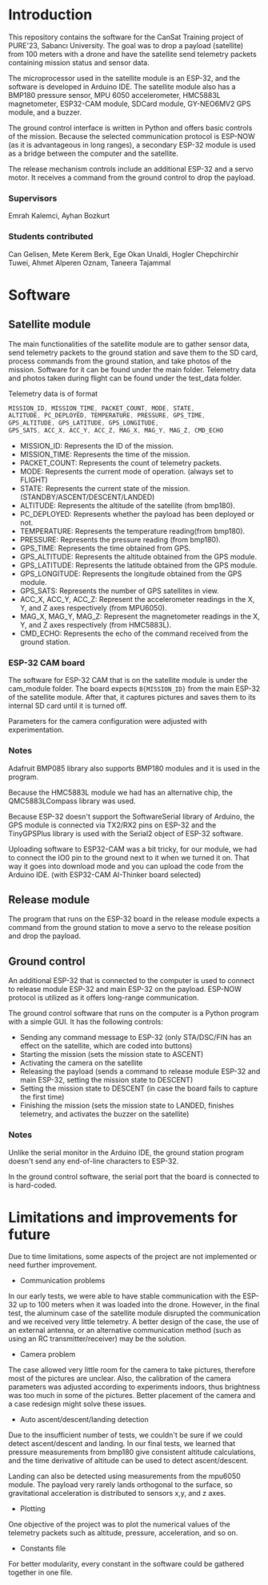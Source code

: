 # Introduction

This repository contains the software for the CanSat Training project of PURE'23, Sabancı University. The goal was to drop a payload (satellite) from 100 meters with a drone and have the satellite send telemetry packets containing mission status and sensor data. 

The microprocessor used in the satellite module is an ESP-32, and the software is developed in Arduino IDE. The satellite module also has a BMP180 pressure sensor, MPU 6050 accelerometer, HMC5883L magnetometer, ESP32-CAM module, SDCard module, GY-NEO6MV2 GPS module, and a buzzer.

The ground control interface is written in Python and offers basic controls of the mission. Because the selected communication protocol is ESP-NOW (as it is advantageous in long ranges), a secondary ESP-32 module is used as a bridge between the computer and the satellite. 

The release mechanism controls include an additional ESP-32 and a servo motor. It receives a command from the ground control to drop the payload.

### Supervisors
Emrah Kalemci, Ayhan Bozkurt
### Students contributed
Can Gelisen, Mete Kerem Berk, Ege Okan Unaldi, Hogler Chepchirchir Tuwei, Ahmet Alperen Oznam, Taneera Tajammal

# Software

## Satellite module

The main functionalities of the satellite module are to gather sensor data, send telemetry packets to the ground station and save them to the SD card, process commands from the ground station, and take photos of the mission. Software for it can be found under the main folder. Telemetry data and photos taken during
flight can be found under the test_data folder.

Telemetry data is of format 

```c++
MISSION_ID, MISSION_TIME, PACKET_COUNT, MODE, STATE,
ALTITUDE, PC_DEPLOYED, TEMPERATURE, PRESSURE, GPS_TIME,
GPS_ALTITUDE, GPS_LATITUDE, GPS_LONGITUDE,
GPS_SATS, ACC_X, ACC_Y, ACC_Z, MAG_X, MAG_Y, MAG_Z, CMD_ECHO
```

- MISSION_ID: Represents the ID of the mission.
- MISSION_TIME: Represents the time of the mission.
- PACKET_COUNT: Represents the count of telemetry packets.
- MODE: Represents the current mode of operation. (always set to FLIGHT)
- STATE: Represents the current state of the mission. (STANDBY/ASCENT/DESCENT/LANDED)
- ALTITUDE: Represents the altitude of the satellite (from bmp180).
- PC_DEPLOYED: Represents whether the payload has been deployed or not.
- TEMPERATURE: Represents the temperature reading(from bmp180).
- PRESSURE: Represents the pressure reading (from bmp180).
- GPS_TIME: Represents the time obtained from GPS.
- GPS_ALTITUDE: Represents the altitude obtained from the GPS module.
- GPS_LATITUDE: Represents the latitude obtained from the GPS module.
- GPS_LONGITUDE: Represents the longitude obtained from the GPS module.
- GPS_SATS: Represents the number of GPS satellites in view.
- ACC_X, ACC_Y, ACC_Z: Represent the accelerometer readings in the X, Y, and Z axes respectively (from MPU6050).
- MAG_X, MAG_Y, MAG_Z: Represent the magnetometer readings in the X, Y, and Z axes respectively (from HMC5883L).
- CMD_ECHO: Represents the echo of the command received from the ground station.

### ESP-32 CAM board

The software for ESP-32 CAM that is on the satellite module is under the cam_module folder. The board expects `B{MISSION_ID}` from the main ESP-32 of the satellite module. After that, it captures pictures and saves them to its internal SD card until it is turned off.

Parameters for the camera configuration were adjusted with experimentation.

### Notes

Adafruit BMP085 library also supports BMP180 modules and it is used in the program.

Because the HMC5883L module we had has an alternative chip, the QMC5883LCompass library was used.

Because ESP-32 doesn't support the SoftwareSerial library of Arduino, the GPS module is connected via TX2/RX2 pins on ESP-32 and the TinyGPSPlus library is used with the Serial2 object of ESP-32 software.

Uploading software to ESP32-CAM was a bit tricky, for our module, we had to connect the IO0 pin to the ground next to it when we turned it on. That way it goes into download mode and you can upload the code from the Arduino IDE. (with ESP32-CAM AI-Thinker board selected)

## Release module

The program that runs on the ESP-32 board in the release module expects a command from the ground station to move a servo to the release position and drop the payload.

## Ground control

An additional ESP-32 that is connected to the computer is used to connect to release module ESP-32 and main ESP-32 on the payload. ESP-NOW protocol is utilized as it offers long-range communication.

The ground control software that runs on the computer is a Python program with a simple GUI. It has the following controls:

- Sending any command message to ESP-32 (only STA/DSC/FIN has an effect on the satellite, which are coded into buttons)
- Starting the mission (sets the mission state to ASCENT)
- Activating the camera on the satellite
- Releasing the payload (sends a command to release module ESP-32 and main ESP-32, setting the mission state to DESCENT)
- Setting the  mission state to DESCENT (in case the board fails to capture the first time)
- Finishing the mission (sets the mission state to LANDED, finishes telemetry, and activates the buzzer on the satellite)

### Notes

Unlike the serial monitor in the Arduino IDE, the ground station program doesn't send any end-of-line characters to ESP-32.

In the ground control software, the serial port that the board is connected to is hard-coded.

# Limitations and improvements for future

Due to time limitations, some aspects of the project are not implemented or need further improvement.

- Communication problems

In our early tests, we were able to have stable communication with the ESP-32 up to 100 meters when it was loaded into the drone. However, in the final test, the aluminum case of the satellite module disrupted the communication and we received very little telemetry. A better design of the case, the use of an external antenna, or an alternative communication method (such as using an RC transmitter/receiver) may be the solution.

- Camera problem

The case allowed very little room for the camera to take pictures, therefore most of the pictures are unclear. Also, the calibration of the camera parameters was adjusted according to experiments indoors, thus brightness was too much in some of the pictures. Better placement of the camera and a case redesign might solve these issues.

- Auto ascent/descent/landing detection

Due to the insufficient number of tests, we couldn't be sure if we could detect ascent/descent and landing. In our final tests, we learned that pressure measurements from bmp180 give consistent altitude calculations, and the time derivative of altitude can be used to detect ascent/descent. 

Landing can also be detected using measurements from the mpu6050 module. The payload very rarely lands orthogonal to the surface, so gravitational acceleration is distributed to sensors x,y, and z axes.

- Plotting

One objective of the project was to plot the numerical values of the telemetry packets such as altitude, pressure, acceleration, and so on.

- Constants file

For better modularity, every constant in the software could be gathered together in one file.

